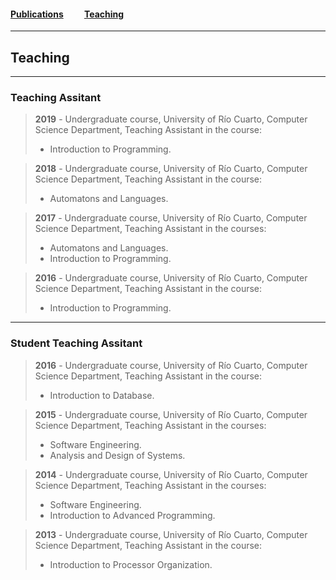#### [Publications](/publications)&nbsp;   &nbsp;   &nbsp;   &nbsp;   &nbsp; [Teaching](/teaching)&nbsp;   &nbsp;   &nbsp;   &nbsp;   &nbsp;   

---

## Teaching

---

### Teaching Assitant


> **2019** - Undergraduate course, University of Río Cuarto, Computer Science Department,
> Teaching Assistant in the course:
> - Introduction to Programming.

> **2018** - Undergraduate course, University of Río Cuarto, Computer Science Department,
> Teaching Assistant in the course:
> - Automatons and Languages.

> **2017** - Undergraduate course, University of Río Cuarto, Computer Science Department,
> Teaching Assistant in the courses: 
> - Automatons and Languages.
> - Introduction to Programming.

> **2016** - Undergraduate course, University of Río Cuarto, Computer Science Department,
> Teaching Assistant in the course:
> - Introduction to Programming.

---

### Student Teaching Assitant


> **2016** - Undergraduate course, University of Río Cuarto, Computer Science Department,
> Teaching Assistant in the course:
> - Introduction to Database.

> **2015** - Undergraduate course, University of Río Cuarto, Computer Science Department,
> Teaching Assistant in the courses:
> - Software Engineering.
> - Analysis and Design of Systems.

> **2014** - Undergraduate course, University of Río Cuarto, Computer Science Department,
> Teaching Assistant in the courses:
> - Software Engineering.
> - Introduction to Advanced Programming.

> **2013** - Undergraduate course, University of Río Cuarto, Computer Science Department,
> Teaching Assistant in the course:
> - Introduction to Processor Organization.